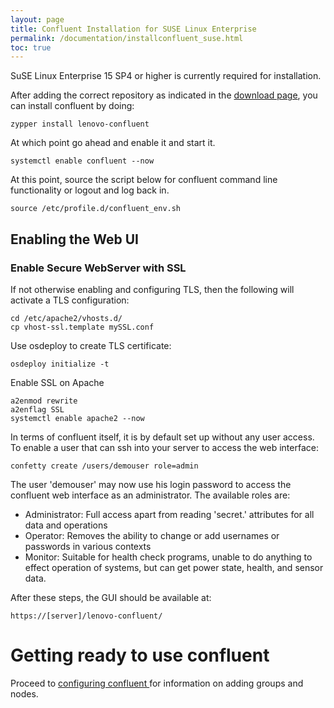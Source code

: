 ```yaml
---
layout: page
title: Confluent Installation for SUSE Linux Enterprise
permalink: /documentation/installconfluent_suse.html
toc: true
---
```


SuSE Linux Enterprise 15 SP4 or higher is currently required for installation.

After adding the correct repository as indicated in the [download page](../downloads.md), you can install confluent by doing:

    zypper install lenovo-confluent

At which point go ahead and enable it and start it.

    systemctl enable confluent --now

At this point, source the script below for confluent command line functionality or logout and log back in. 

    source /etc/profile.d/confluent_env.sh


## Enabling the Web UI

### Enable Secure WebServer with SSL

If not otherwise enabling and configuring TLS, then the following will activate a TLS configuration:	

    cd /etc/apache2/vhosts.d/
    cp vhost-ssl.template mySSL.conf 

Use osdeploy to create TLS certificate:

    osdeploy initialize -t

Enable SSL on Apache

    a2enmod rewrite
    a2enflag SSL
    systemctl enable apache2 --now


In terms of confluent itself, it is by default set up without any user access.  To enable a user that can ssh into your server to access the web interface:

    confetty create /users/demouser role=admin

The user 'demouser' may now use his login password to access the confluent web interface as an administrator.  The available roles are:

* Administrator: Full access apart from reading 'secret.' attributes for all data and operations
* Operator: Removes the ability to change or add usernames or passwords in various contexts
* Monitor: Suitable for health check programs, unable to do anything to effect operation of systems, but can get power state, health, and sensor data.


After these steps, the GUI should be available at:

    https://[server]/lenovo-confluent/

# Getting ready to use confluent
 
Proceed to [configuring confluent ](configureconfluent.md) for information on
adding groups and nodes.
